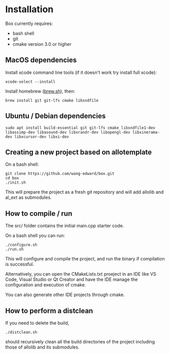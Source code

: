 # Installation

Box currently requires:
 * bash shell
 * git
 * cmake version 3.0 or higher

## MacOS dependencies
Install xcode command line tools (if it doesn't work try install full xcode):

    xcode-select --install

Install homebrew ([brew.sh](https://brew.sh)), then:

    brew install git git-lfs cmake libsndfile
    
## Ubuntu / Debian dependencies
    sudo apt install build-essential git git-lfs cmake libsndfile1-dev libassimp-dev libasound-dev libxrandr-dev libopengl-dev libxinerama-dev libxcursor-dev libxi-dev

## Creating a new project based on allotemplate
On a bash shell:

    git clone https://github.com/wang-edward/box.git
    cd box
    ./init.sh

This will prepare the project as a fresh git repository and will add allolib and al_ext as submodules.

## How to compile / run
The src/ folder contains the initial main.cpp starter code.

On a bash shell you can run:

    ./configure.sh
    ./run.sh

This will configure and compile the project, and run the binary if compilation is successful.

Alternatively, you can open the CMakeLists.txt proeject in an IDE like VS Code, Visual Studio or Qt Creator and have the IDE manage the configuration and execution of cmake.

You can also generate other IDE projects through cmake.

## How to perform a distclean
If you need to delete the build,

    ./distclean.sh

should recursively clean all the build directories of the project including those of allolib and its submodules.
